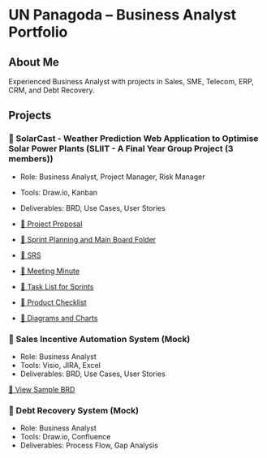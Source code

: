 # UN Panagoda – Business Analyst Portfolio

## About Me
Experienced Business Analyst with projects in Sales, SME, Telecom, ERP, CRM, and Debt Recovery.

## Projects

### 📌 SolarCast - Weather Prediction Web Application to Optimise Solar Power Plants (SLIIT - A Final Year Group Project (3 members))
- Role: Business Analyst, Project Manager, Risk Manager
- Tools: Draw.io, Kanban
- Deliverables: BRD, Use Cases, User Stories

- [📄 Project Proposal](Project-Proposal.pdf)
- [📁 Sprint Planning and Main Board Folder](Sprint%20Planning%20and%20Main%20Board/)
- [📄 SRS](SRS%20V2%20-%20Group%2011.pdf)
- [📄 Meeting Minute](Meeting_Minutes_Week01_Board.pdf)
- [📄 Task List for Sprints](SolarCast%20-%20TaskList.pdf)
- [📄 Product Checklist](product-checklist.pdf)
- [📁 Diagrams and Charts](Diagrams%20and%20Charts/)


### 📌 Sales Incentive Automation System (Mock)
- Role: Business Analyst
- Tools: Visio, JIRA, Excel
- Deliverables: BRD, Use Cases, User Stories

[📄 View Sample BRD](link-to-sample.com)

### 📌 Debt Recovery System (Mock)
- Role: Business Analyst
- Tools: Draw.io, Confluence
- Deliverables: Process Flow, Gap Analysis
